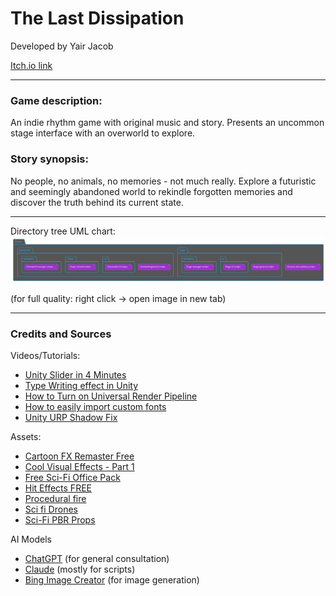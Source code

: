 # The Last Dissipation
Developed by Yair Jacob

[Itch.io link](https://unijacob.itch.io/the-last-dissipation-demo)

---

### Game description: 
An indie rhythm game with original music and story. Presents an uncommon stage interface with an overworld to explore.

### Story synopsis: 
No people, no animals, no memories - not much really. Explore a futuristic and seemingly abandoned world to rekindle forgotten memories and discover the truth behind its current state.

---

Directory tree UML chart:
![UML Diagram](https://github.com/UniJacob/The-Last-Dissipation/blob/main/_docs/plantuml.com%20uml%20chart.svg)

(for full quality: right click -> open image in new tab)

---

### Credits and Sources

Videos/Tutorials:

- [Unity Slider in 4 Minutes](https://youtu.be/nTLgzvklgU8?si=Oj679l1NRuVPzlA5)
- [Type Writing effect in Unity](https://youtu.be/IqpgJlhtmoo?feature=shared)
- [How to Turn on Universal Render Pipeline](https://youtu.be/aJ1OpirisGM?feature=shared)
- [How to easily import custom fonts](https://youtu.be/ZgY85oitee8?feature=shared)
- [Unity URP Shadow Fix](https://youtu.be/GelFADvLJXY?feature=shared)

Assets:

- [Cartoon FX Remaster Free](https://assetstore.unity.com/packages/vfx/particles/cartoon-fx-remaster-free-109565)
- [Cool Visual Effects - Part 1](https://assetstore.unity.com/packages/vfx/particles/cool-visual-effects-part-1-urp-support-176571)
- [Free Sci-Fi Office Pack](https://assetstore.unity.com/packages/3d/environments/sci-fi/free-sci-fi-office-pack-195067)
- [Hit Effects FREE](https://assetstore.unity.com/packages/vfx/particles/hit-effects-free-284613)
- [Procedural fire](https://assetstore.unity.com/packages/vfx/particles/fire-explosions/procedural-fire-141496)
- [Sci fi Drones](https://assetstore.unity.com/packages/3d/characters/robots/sci-fi-drones-90326)
- [Sci-Fi PBR Props](https://assetstore.unity.com/packages/3d/environments/sci-fi/sci-fi-pbr-props-118783)

AI Models

- [ChatGPT](https://chatgpt.com/) (for general consultation)
- [Claude](https://claude.ai/new) (mostly for scripts)
- [Bing Image Creator](https://www.bing.com/images/create) (for image generation)
